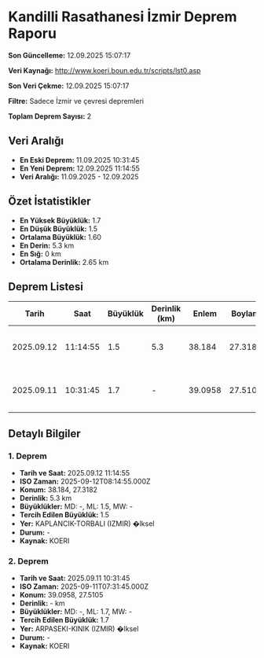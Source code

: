 # Kandilli Rasathanesi İzmir Deprem Raporu

**Son Güncelleme:** 12.09.2025 15:07:17

**Veri Kaynağı:** http://www.koeri.boun.edu.tr/scripts/lst0.asp

**Son Veri Çekme:** 12.09.2025 15:07:17

**Filtre:** Sadece İzmir ve çevresi depremleri

**Toplam Deprem Sayısı:** 2

## Veri Aralığı

- **En Eski Deprem:** 11.09.2025 10:31:45
- **En Yeni Deprem:** 12.09.2025 11:14:55
- **Veri Aralığı:** 11.09.2025 - 12.09.2025

## Özet İstatistikler

- **En Yüksek Büyüklük:** 1.7
- **En Düşük Büyüklük:** 1.5
- **Ortalama Büyüklük:** 1.60
- **En Derin:** 5.3 km
- **En Sığ:** 0 km
- **Ortalama Derinlik:** 2.65 km

## Deprem Listesi

| Tarih | Saat | Büyüklük | Derinlik (km) | Enlem | Boylam | Konum | Durum |
|-------|------|----------|---------------|-------|--------|-------|-------|
| 2025.09.12 | 11:14:55 | 1.5 | 5.3 | 38.184 | 27.3182 | KAPLANCIK-TORBALI (IZMIR) �lksel | - |
| 2025.09.11 | 10:31:45 | 1.7 | - | 39.0958 | 27.5105 | ARPASEKI-KINIK (IZMIR) �lksel | - |

## Detaylı Bilgiler

### 1. Deprem

- **Tarih ve Saat:** 2025.09.12 11:14:55
- **ISO Zaman:** 2025-09-12T08:14:55.000Z
- **Konum:** 38.184, 27.3182
- **Derinlik:** 5.3 km
- **Büyüklükler:** MD: -, ML: 1.5, MW: -
- **Tercih Edilen Büyüklük:** 1.5
- **Yer:** KAPLANCIK-TORBALI (IZMIR) �lksel
- **Durum:** -
- **Kaynak:** KOERI

### 2. Deprem

- **Tarih ve Saat:** 2025.09.11 10:31:45
- **ISO Zaman:** 2025-09-11T07:31:45.000Z
- **Konum:** 39.0958, 27.5105
- **Derinlik:** - km
- **Büyüklükler:** MD: -, ML: 1.7, MW: -
- **Tercih Edilen Büyüklük:** 1.7
- **Yer:** ARPASEKI-KINIK (IZMIR) �lksel
- **Durum:** -
- **Kaynak:** KOERI

